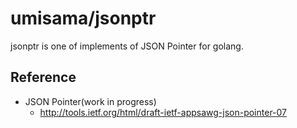 # umisama/jsonptr
jsonptr is one of implements of JSON Pointer for golang.

## Reference
 * JSON Pointer(work in progress)
   * http://tools.ietf.org/html/draft-ietf-appsawg-json-pointer-07
